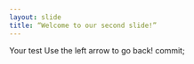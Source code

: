 ```yaml
---
layout: slide
title: “Welcome to our second slide!”
---
```

Your test
Use the left arrow to go back!
commit;
